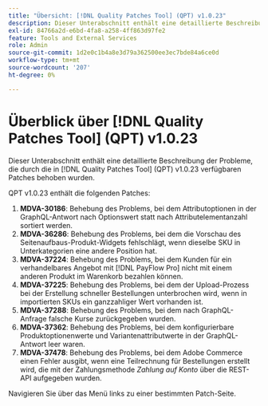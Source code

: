 ```yaml
---
title: "Übersicht: [!DNL Quality Patches Tool] (QPT) v1.0.23"
description: Dieser Unterabschnitt enthält eine detaillierte Beschreibung der Probleme, die durch die in [!DNL Quality Patches Tool]  (QPT) v1.0.23 verfügbaren Patches behoben wurden.
exl-id: 84766a2d-e6bd-4fa8-a258-4ff863d97fe2
feature: Tools and External Services
role: Admin
source-git-commit: 1d2e0c1b4a8e3d79a362500ee3ec7bde84a6ce0d
workflow-type: tm+mt
source-wordcount: '207'
ht-degree: 0%

---
```


# Überblick über [!DNL Quality Patches Tool] (QPT) v1.0.23

Dieser Unterabschnitt enthält eine detaillierte Beschreibung der Probleme, die durch die in [!DNL Quality Patches Tool] (QPT) v1.0.23 verfügbaren Patches behoben wurden.

QPT v1.0.23 enthält die folgenden Patches:

1. **MDVA-30186**: Behebung des Problems, bei dem Attributoptionen in der GraphQL-Antwort nach Optionswert statt nach Attributelementanzahl sortiert werden.
1. **MDVA-36286**: Behebung des Problems, bei dem die Vorschau des Seitenaufbaus-Produkt-Widgets fehlschlägt, wenn dieselbe SKU in Unterkategorien eine andere Position hat.
1. **MDVA-37224**: Behebung des Problems, bei dem Kunden für ein verhandelbares Angebot mit [!DNL PayFlow Pro] nicht mit einem anderen Produkt im Warenkorb bezahlen können.
1. **MDVA-37225**: Behebung des Problems, bei dem der Upload-Prozess bei der Erstellung schneller Bestellungen unterbrochen wird, wenn in importierten SKUs ein ganzzahliger Wert vorhanden ist.
1. **MDVA-37288**: Behebung des Problems, bei dem nach GraphQL-Anfrage falsche Kurse zurückgegeben wurden.
1. **MDVA-37362**: Behebung des Problems, bei dem konfigurierbare Produktoptionenwerte und Variantenattributwerte in der GraphQL-Antwort leer waren.
1. **MDVA-37478**: Behebung des Problems, bei dem Adobe Commerce einen Fehler ausgibt, wenn eine Teilrechnung für Bestellungen erstellt wird, die mit der Zahlungsmethode *Zahlung auf Konto* über die REST-API aufgegeben wurden.

Navigieren Sie über das Menü links zu einer bestimmten Patch-Seite.
